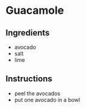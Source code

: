 # Guacamole
## Ingredients
* avocado
* salt
* lime
## Instructions
* peel the avocados
* put one avocado in a bowl
